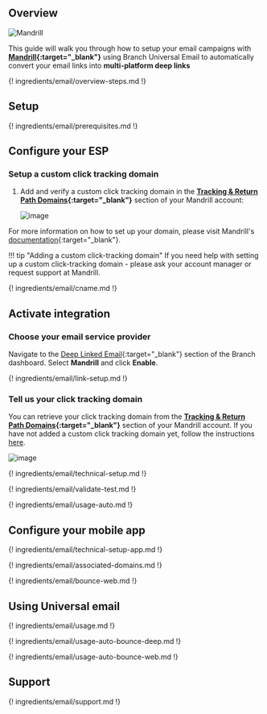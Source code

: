 ## Overview

![Mandrill](/img/pages/email/mandrill/mandrill.png)

This guide will walk you through how to setup your email campaigns with **[Mandrill](https://www.mandrill.com/){:target="\_blank"}** using Branch Universal Email to automatically convert your email links into **multi-platform deep links**

{! ingredients/email/overview-steps.md !}

## Setup

{! ingredients/email/prerequisites.md !}

## Configure your ESP

### Setup a custom click tracking domain

1. Add and verify a custom click tracking domain in the **[Tracking & Return Path Domains](https://mandrillapp.com/settings/tracking-domains){:target="\_blank"}** section of your Mandrill account:

    ![image](/img/pages/email/mandrill/create-domain.png)

For more information on how to set up your domain, please visit Mandrill's [documentation](https://mandrill.zendesk.com/hc/en-us/articles/205582387-How-to-Set-up-Sending-Domains){:target="\_blank"}.

!!! tip "Adding a custom click-tracking domain"
    If you need help with setting up a custom click-tracking domain - please ask your account manager or request support at Mandrill.

{! ingredients/email/cname.md !}

## Activate integration

### Choose your email service provider

Navigate to the [Deep Linked Email](https://dashboard.branch.io/email){:target="\_blank"} section of the Branch dashboard. Select **Mandrill** and click **Enable**.

{! ingredients/email/link-setup.md !}

### Tell us your click tracking domain

You can retrieve your click tracking domain from the **[Tracking & Return Path Domains](https://mandrillapp.com/settings/tracking-domains){:target="\_blank"}** section of your Mandrill account. If you have not added a custom click tracking domain yet, follow the instructions [here](#setup-a-custom-click-tracking-domain). 

![image](/img/pages/email/mandrill/setup-config.png)

{! ingredients/email/technical-setup.md !}
	
{! ingredients/email/validate-test.md !}

{! ingredients/email/usage-auto.md !}

## Configure your mobile app

{! ingredients/email/technical-setup-app.md !}

{! ingredients/email/associated-domains.md !}

{! ingredients/email/bounce-web.md !}

## Using Universal email

{! ingredients/email/usage.md !}

{! ingredients/email/usage-auto-bounce-deep.md !}

{! ingredients/email/usage-auto-bounce-web.md !}

## Support

{! ingredients/email/support.md !}
